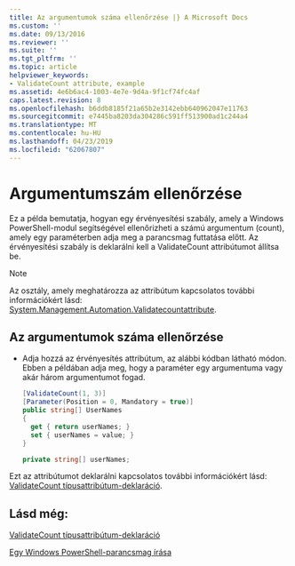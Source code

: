 ```yaml
---
title: Az argumentumok száma ellenőrzése |} A Microsoft Docs
ms.custom: ''
ms.date: 09/13/2016
ms.reviewer: ''
ms.suite: ''
ms.tgt_pltfrm: ''
ms.topic: article
helpviewer_keywords:
- ValidateCount attribute, example
ms.assetid: 4e6b6ac4-1003-4e7e-9d4a-9f1cf74fc4af
caps.latest.revision: 8
ms.openlocfilehash: b6ddb8185f21a65b2e3142ebb640962047e11763
ms.sourcegitcommit: e7445ba8203da304286c591ff513900ad1c244a4
ms.translationtype: MT
ms.contentlocale: hu-HU
ms.lasthandoff: 04/23/2019
ms.locfileid: "62067807"
---
```

# <a name="how-to-validate-an-argument-count"></a>Argumentumszám ellenőrzése

Ez a példa bemutatja, hogyan egy érvényesítési szabály, amely a Windows PowerShell-modul segítségével ellenőrizheti a számú argumentum (count), amely egy paraméterben adja meg a parancsmag futtatása előtt. Az érvényesítési szabály is deklarálni kell a ValidateCount attribútumot állítsa be.

> [!NOTE]
> Az osztály, amely meghatározza az attribútum kapcsolatos további információkért lásd: [System.Management.Automation.Validatecountattribute](/dotnet/api/System.Management.Automation.ValidateCountAttribute).

## <a name="to-validate-an-argument-count"></a>Az argumentumok száma ellenőrzése

- Adja hozzá az érvényesítés attribútum, az alábbi kódban látható módon. Ebben a példában adja meg, hogy a paraméter egy argumentuma vagy akár három argumentumot fogad.

    ```csharp
    [ValidateCount(1, 3)]
    [Parameter(Position = 0, Mandatory = true)]
    public string[] UserNames
    {
      get { return userNames; }
      set { userNames = value; }
    }

    private string[] userNames;
    ```

Ezt az attribútumot deklarálni kapcsolatos további információkért lásd: [ValidateCount típusattribútum-deklaráció](./validatecount-attribute-declaration.md).

## <a name="see-also"></a>Lásd még:

[ValidateCount típusattribútum-deklaráció](./validatecount-attribute-declaration.md)

[Egy Windows PowerShell-parancsmag írása](./writing-a-windows-powershell-cmdlet.md)
